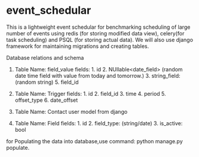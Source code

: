# event_schedular

This is a lightweight event schedular for benchmarking scheduling of large number of events using redis (for storing modified data view), celery(for task scheduling) and PSQL (for storing actual data). We will also use django framework for maintaining migrations and creating tables.

Database relations and schema

1. Table Name: field_value
  fields: 1. id
          2. NUllable<date_field> (random date time field with value from today and tomorrow.)
          3. string_field: (random string)
          5. field_id
          
2. Table Name: Trigger
  fields: 1. id
          2. field_id
          3. time
          4. period
          5. offset_type
          6. date_offset
 
 3. Table Name: Contact
   user model from django
   
 4. Table Name: Field
    fields: 1. id
            2. field_type: (string/date)
            3. is_active: bool
            
            
for Populating the data into database,use command: python manage.py populate.
